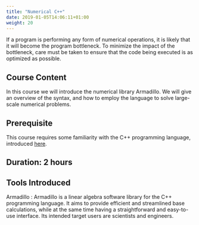 ```yaml
---
title: "Numerical C++"
date: 2019-01-05T14:06:11+01:00
weight: 20
---
```


If a program is performing any form of numerical operations, it is
likely that it will become the program bottleneck. To minimize the
impact of the bottleneck, care must be taken to ensure that the code
being executed is as optimized as possible.

## Course Content
In this course we will introduce the numerical library Armadillo. We
will give an overview of the syntax, and how to employ the language to
solve large-scale numerical problems.

## Prerequisite
This course requires some familiarity with the C++ programming
language, introduced [here](/training/cpp/introduction/).

## Duration: 2 hours

## Tools Introduced

Armadillo
: Armadillo is a linear algebra software library for the C++
  programming language. It aims to provide efficient and streamlined
  base calculations, while at the same time having a straightforward
  and easy-to-use interface. Its intended target users are scientists
  and engineers.
